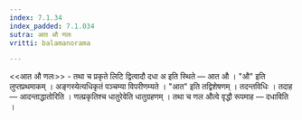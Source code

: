 ```yaml
---
index: 7.1.34
index_padded: 7.1.034
sutra: आत औ णलः
vritti: balamanorama

---
```

<<आत औ णलः>> - तथा च प्रकृते लिटि द्वित्वादौ दधा अ इति स्थिते — आत औ । "औ" इति लुप्तप्रथमाकम् । अङ्गस्येत्यधिकृतं पञ्चम्या विपरीणम्यते । "आत" इति तद्विशेषणम् । तदन्तविधिः । तदाह — आदन्ताद्धातोरिति । णल्प्रकृतिश्च धातुरेवेति धातुग्रहणम् । तथा च णल औत्वे वृद्धौ रूपमाह —  दधाविति ।